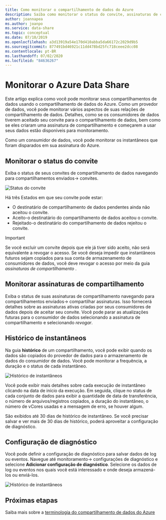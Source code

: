 ```yaml
---
title: Como monitorar o compartilhamento de dados do Azure
description: Saiba como monitorar o status do convite, assinaturas de compartilhamento e histórico de instantâneos no compartilhamento de dados do Azure
author: joannapea
ms.author: joanpo
ms.service: data-share
ms.topic: conceptual
ms.date: 07/10/2019
ms.openlocfilehash: a3d13919a54e170d410abba5da66172c2029d9b5
ms.sourcegitcommit: 877491bd46921c11dd478bd25fc718ceee2dcc08
ms.contentlocale: pt-BR
ms.lasthandoff: 07/02/2020
ms.locfileid: "84636267"
---
```

# <a name="monitor-azure-data-share"></a>Monitorar o Azure Data Share  

Este artigo explica como você pode monitorar seus compartilhamentos de dados usando o compartilhamento de dados do Azure. Como um provedor de dados, você pode monitorar vários aspectos de suas relações de compartilhamento de dados. Detalhes, como se os consumidores de dados tiverem aceitado seu convite para o compartilhamento de dados, bem como se eles criaram uma assinatura de compartilhamento e começarem a usar seus dados estão disponíveis para monitoramento. 

Como um consumidor de dados, você pode monitorar os instantâneos que foram disparados em sua assinatura do Azure. 

## <a name="monitor-invitation-status"></a>Monitorar o status do convite

Exiba o status de seus convites de compartilhamento de dados navegando para compartilhamentos enviados-> convites. 

![Status do convite](./media/invitation-status.png "Status do convite") 

Há três Estados em que seu convite pode estar:

* O destinatário de compartilhamento de dados pendentes ainda não aceitou o convite.
* Aceito-o destinatário do compartilhamento de dados aceitou o convite.
* Rejeitado-o destinatário do compartilhamento de dados rejeitou o convite.

> [!IMPORTANT]
> Se você excluir um convite depois que ele já tiver sido aceito, não será equivalente a revogar o acesso. Se você deseja impedir que instantâneos futuros sejam copiados para sua conta de armazenamento de consumidores de dados, você deve revogar o acesso por meio da guia *assinaturas de compartilhamento* . 

## <a name="monitor-share-subscriptions"></a>Monitorar assinaturas de compartilhamento

Exiba o status de suas assinaturas de compartilhamento navegando para compartilhamentos enviados-> compartilhar assinaturas. Isso fornecerá detalhes sobre as assinaturas ativas criadas por seus consumidores de dados depois de aceitar seu convite. Você pode parar as atualizações futuras para o consumidor de dados selecionando a assinatura de compartilhamento e selecionando *revogar*. 

## <a name="snapshot-history"></a>Histórico de instantâneos 

Na guia **histórico** de um compartilhamento, você pode exibir quando os dados são copiados do provedor de dados para o armazenamento de dados do consumidor de dados. Você pode monitorar a frequência, a duração e o status de cada instantâneo. 

![Histórico de instantâneos](./media/sent-shares.png "Histórico de instantâneos") 

Você pode exibir mais detalhes sobre cada execução de instantâneo clicando na data de início da execução. Em seguida, clique no status de cada conjunto de dados para exibir a quantidade de data de transferência, o número de arquivos/registros copiados, a duração do instantâneo, o número de vCores usadas e a mensagem de erro, se houver algum. 

São exibidos até 30 dias de histórico de instantâneo. Se você precisar salvar e ver mais de 30 dias de histórico, poderá aproveitar a configuração de diagnóstico.

## <a name="diagnostic-setting"></a>Configuração de diagnóstico

Você pode definir a configuração de diagnóstico para salvar dados de log ou eventos. Navegue até monitoramento-> configurações de diagnóstico e selecione **Adicionar configuração de diagnóstico**. Selecione os dados de log ou eventos nos quais você está interessado e onde deseja armazená-los ou enviá-los. 

![Histórico de instantâneos](./media/diagnostic-settings.png "Configurações de Diagnóstico") 

## <a name="next-steps"></a>Próximas etapas 

Saiba mais sobre a [terminologia do compartilhamento de dados do Azure](terminology.md)